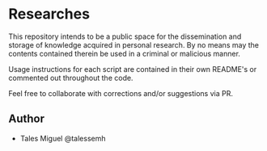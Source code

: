 # Researches

This repository intends to be a public space for the dissemination and storage of knowledge acquired in personal research. By no means may the contents contained therein be used in a criminal or malicious manner.

Usage instructions for each script are contained in their own README's or commented out throughout the code.

Feel free to collaborate with corrections and/or suggestions via PR.


## Author

- Tales Miguel @talessemh
